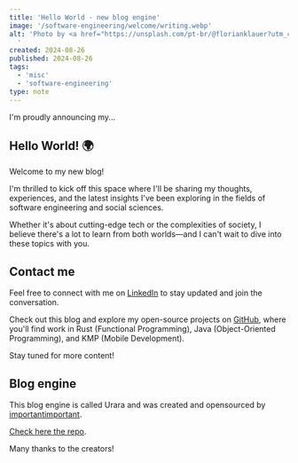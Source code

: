 ```yaml
---
title: 'Hello World - new blog engine'
image: '/software-engineering/welcome/writing.webp'
alt: 'Photo by <a href="https://unsplash.com/pt-br/@florianklauer?utm_content=creditCopyText&utm_medium=referral&utm_source=unsplash">Florian Klauer</a> at <a href="https://unsplash.com/pt-br/fotografias/black-fayorit-typewriter-with-printer-paper-mk7D-4UCfmg?utm_content=creditCopyText&utm_medium=referral&utm_source=unsplash">Unsplash</a>
  '
created: 2024-08-26
published: 2024-08-26
tags:
  - 'misc'
  - 'software-engineering'
type: note
---
```


I'm proudly announcing my...
## Hello World! 🌍

Welcome to my new blog!

I'm thrilled to kick off this space where I'll be sharing my thoughts, experiences, and the latest insights I've been exploring in the fields of software engineering and social sciences. 

Whether it's about cutting-edge tech or the complexities of society, I believe there's a lot to learn from both worlds—and I can't wait to dive into these topics with you.

## Contact me

Feel free to connect with me on [LinkedIn](https://www.linkedin.com/in/julionogueira) to stay updated and join the conversation.

Check out this blog and explore my open-source projects on [GitHub](https://github.com/salheb), where you'll find work in Rust (Functional Programming), Java (Object-Oriented Programming), and KMP (Mobile Development).

Stay tuned for more content!

## Blog engine ##

This blog engine is called Urara and was created and opensourced by [importantimportant](https://github.com/importantimport).

[Check here the repo](https://github.com/importantimport/urara).

Many thanks to the creators!